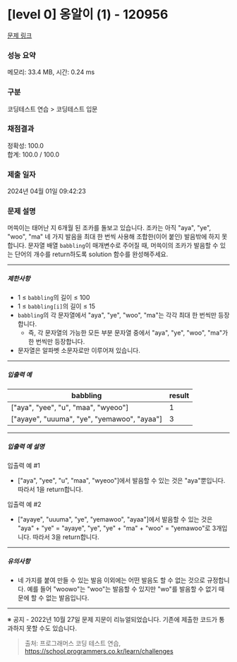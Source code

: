 # [level 0] 옹알이 (1) - 120956 

[문제 링크](https://school.programmers.co.kr/learn/courses/30/lessons/120956) 

### 성능 요약

메모리: 33.4 MB, 시간: 0.24 ms

### 구분

코딩테스트 연습 > 코딩테스트 입문

### 채점결과

정확성: 100.0<br/>합계: 100.0 / 100.0

### 제출 일자

2024년 04월 01일 09:42:23

### 문제 설명

<p>머쓱이는 태어난 지 6개월 된 조카를 돌보고 있습니다. 조카는 아직 "aya", "ye", "woo", "ma" 네 가지 발음을 최대 한 번씩 사용해 조합한(이어 붙인) 발음밖에 하지 못합니다. 문자열 배열 <code>babbling</code>이 매개변수로 주어질 때, 머쓱이의 조카가 발음할 수 있는 단어의 개수를 return하도록 solution 함수를 완성해주세요.</p>

<hr>

<h5>제한사항</h5>

<ul>
<li>1 ≤ <code>babbling</code>의 길이 ≤ 100</li>
<li>1 ≤ <code>babbling[i]</code>의 길이 ≤ 15</li>
<li><code>babbling</code>의 각 문자열에서 "aya", "ye", "woo", "ma"는 각각 최대 한 번씩만 등장합니다.

<ul>
<li>즉, 각 문자열의 가능한 모든 부분 문자열 중에서 "aya", "ye", "woo", "ma"가 한 번씩만 등장합니다.</li>
</ul></li>
<li>문자열은 알파벳 소문자로만 이루어져 있습니다.</li>
</ul>

<hr>

<h5>입출력 예</h5>
<table class="table">
        <thead><tr>
<th>babbling</th>
<th>result</th>
</tr>
</thead>
        <tbody><tr>
<td>["aya", "yee", "u", "maa", "wyeoo"]</td>
<td>1</td>
</tr>
<tr>
<td>["ayaye", "uuuma", "ye", "yemawoo", "ayaa"]</td>
<td>3</td>
</tr>
</tbody>
      </table>
<hr>

<h5>입출력 예 설명</h5>

<p>입출력 예 #1</p>

<ul>
<li>["aya", "yee", "u", "maa", "wyeoo"]에서 발음할 수 있는 것은 "aya"뿐입니다. 따라서 1을 return합니다.</li>
</ul>

<p>입출력 예 #2</p>

<ul>
<li>["ayaye", "uuuma", "ye", "yemawoo", "ayaa"]에서 발음할 수 있는 것은 "aya" + "ye" = "ayaye", "ye", "ye" + "ma" + "woo" = "yemawoo"로 3개입니다. 따라서 3을 return합니다.</li>
</ul>

<hr>

<h5>유의사항</h5>

<ul>
<li>네 가지를 붙여 만들 수 있는 발음 이외에는 어떤 발음도 할 수 없는 것으로 규정합니다. 예를 들어 "woowo"는 "woo"는 발음할 수 있지만 "wo"를 발음할 수 없기 때문에 할 수 없는 발음입니다.</li>
</ul>

<hr>

<p>※ 공지 - 2022년 10월 27일 문제 지문이 리뉴얼되었습니다. 기존에 제출한 코드가 통과하지 못할 수도 있습니다.</p>


> 출처: 프로그래머스 코딩 테스트 연습, https://school.programmers.co.kr/learn/challenges